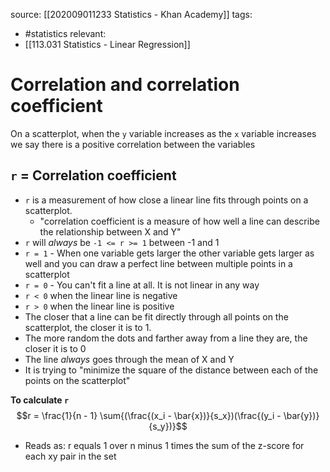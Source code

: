 source: [[202009011233 Statistics - Khan Academy]]
tags:
- #statistics 
relevant:
- [[113.031 Statistics - Linear Regression]]

# Correlation and correlation coefficient

On a scatterplot, when the `y` variable increases as the `x` variable increases we say there is a positive correlation between the variables


## `r` = Correlation coefficient
- `r` is a measurement of how close a linear line fits through points on a scatterplot.
	- "correlation coefficient is a measure of how well a line can describe the relationship between X and Y"
- `r` will _always_ be `-1 <= r >= 1` between -1 and 1
- `r = 1` - When one variable gets larger the other variable gets larger as well and you can draw a perfect line between multiple points in a scatterplot
- `r = 0` - You can't fit a line at all. It is not linear in any way
- `r < 0` when the linear line is negative
- `r > 0` when the linear line is positive
- The closer that a line can be fit directly through all points on the scatterplot, the closer it is to 1.
- The more random the dots and farther away from a line they are, the closer it is to 0
- The line _always_ goes through the mean of X and Y
- It is trying to "minimize the square of the distance between each of the points on the scatterplot"

**To calculate `r`**
$$r = \frac{1}{n - 1} \sum{(\frac{(x_i - \bar{x})}{s_x})(\frac{(y_i - \bar{y})}{s_y})}$$
- Reads as: r equals 1 over n minus 1 times the sum of the z-score for each xy pair in the set

